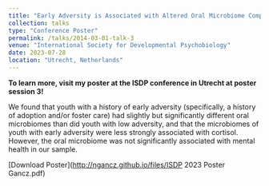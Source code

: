 ```yaml
---
title: "Early Adversity is Associated with Altered Oral Microbiome Composition and a Blunted Correlation Between Cortisol and Microbiome Richness in Youth"
collection: talks
type: "Conference Poster"
permalink: /talks/2014-03-01-talk-3
venue: "International Society for Developmental Psychobiology"
date: 2023-07-28
location: "Utrecht, Netherlands"
---
```

**To learn more, visit my poster at the ISDP conference in Utrecht at poster session 3!**

We found that youth with a history of early adversity (specifically, a history of adoption and/or foster
care) had slightly but significantly different oral microbiomes than did youth with low adversity,
and that the microbiomes of youth with early adversity were less strongly associated with cortisol.
However, the oral microbiome was not significantly associated with mental health in our sample.

[Download Poster](http://ngancz.github.io/files/ISDP 2023 Poster Gancz.pdf)
